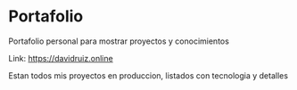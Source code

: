 # Portafolio
Portafolio personal para mostrar proyectos y conocimientos

Link: https://davidruiz.online

Estan todos mis proyectos en produccion, listados con tecnologia y detalles 